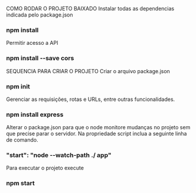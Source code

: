 COMO RODAR O PROJETO BAIXADO
Instalar todas as dependencias indicada pelo package.json
### npm install

Permitir acesso a API
### npm install --save cors


SEQUENCIA PARA CRIAR O PROJETO
Criar o arquivo package.json
### npm init

Gerenciar as requisições, rotas e URLs, entre outras funcionalidades.
### npm install express

Alterar o package.json para que o node monitore mudanças no projeto sem que precise parar o servidor.
Na propriedade script inclua a seguinte linha de comando.
### "start": "node --watch-path ./ app"

Para executar o projeto execute 
### npm start